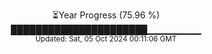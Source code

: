 <p align="center">
⏳Year Progress (75.96 %)<br>
██████████████████████▁▁▁▁▁▁▁▁ <br>
<sub>Updated: Sat, 05 Oct 2024 00:11:06 GMT</sub>
</p>

